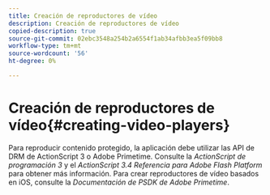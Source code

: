 ```yaml
---
title: Creación de reproductores de vídeo
description: Creación de reproductores de vídeo
copied-description: true
source-git-commit: 02ebc3548a254b2a6554f1ab34afbb3ea5f09bb8
workflow-type: tm+mt
source-wordcount: '56'
ht-degree: 0%

---
```


# Creación de reproductores de vídeo{#creating-video-players}

Para reproducir contenido protegido, la aplicación debe utilizar las API de DRM de ActionScript 3 o Adobe Primetime. Consulte la *ActionScript de programación 3* y el *ActionScript 3.4 Referencia para Adobe Flash Platform* para obtener más información. Para crear reproductores de vídeo basados en iOS, consulte la *Documentación de PSDK de Adobe Primetime*.
